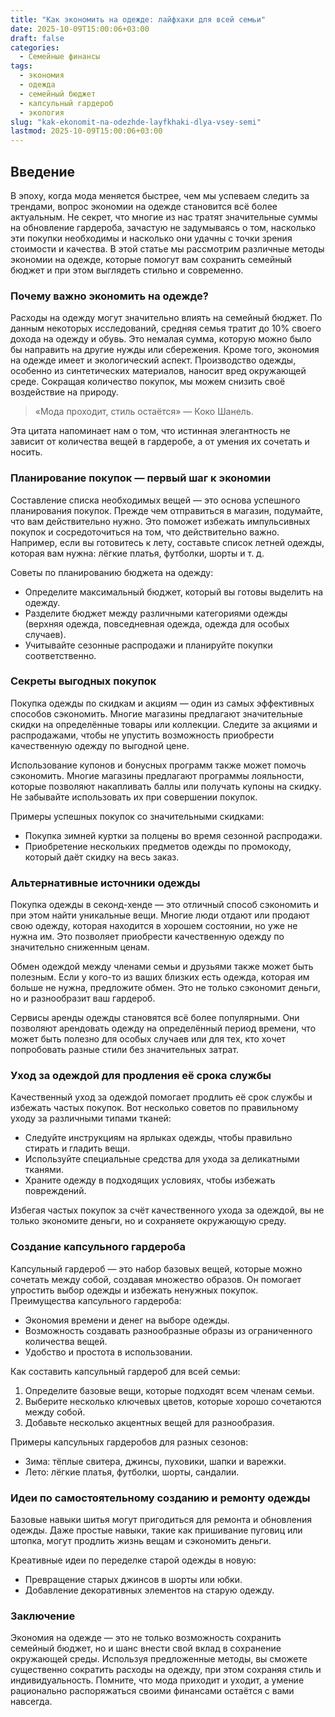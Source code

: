 ```yaml
---
title: "Как экономить на одежде: лайфхаки для всей семьи"
date: 2025-10-09T15:00:06+03:00
draft: false
categories:
  - Семейные финансы
tags:
  - экономия
  - одежда
  - семейный бюджет
  - капсульный гардероб
  - экология
slug: "kak-ekonomit-na-odezhde-layfkhaki-dlya-vsey-semi"
lastmod: 2025-10-09T15:00:06+03:00
---
```


## Введение

В эпоху, когда мода меняется быстрее, чем мы успеваем следить за трендами, вопрос экономии на одежде становится всё более актуальным. Не секрет, что многие из нас тратят значительные суммы на обновление гардероба, зачастую не задумываясь о том, насколько эти покупки необходимы и насколько они удачны с точки зрения стоимости и качества. В этой статье мы рассмотрим различные методы экономии на одежде, которые помогут вам сохранить семейный бюджет и при этом выглядеть стильно и современно.

### Почему важно экономить на одежде?

Расходы на одежду могут значительно влиять на семейный бюджет. По данным некоторых исследований, средняя семья тратит до 10% своего дохода на одежду и обувь. Это немалая сумма, которую можно было бы направить на другие нужды или сбережения. Кроме того, экономия на одежде имеет и экологический аспект. Производство одежды, особенно из синтетических материалов, наносит вред окружающей среде. Сокращая количество покупок, мы можем снизить своё воздействие на природу.

> «Мода проходит, стиль остаётся» — Коко Шанель.

Эта цитата напоминает нам о том, что истинная элегантность не зависит от количества вещей в гардеробе, а от умения их сочетать и носить.

### Планирование покупок — первый шаг к экономии

Составление списка необходимых вещей — это основа успешного планирования покупок. Прежде чем отправиться в магазин, подумайте, что вам действительно нужно. Это поможет избежать импульсивных покупок и сосредоточиться на том, что действительно важно. Например, если вы готовитесь к лету, составьте список летней одежды, которая вам нужна: лёгкие платья, футболки, шорты и т. д.

Советы по планированию бюджета на одежду:

- Определите максимальный бюджет, который вы готовы выделить на одежду.
- Разделите бюджет между различными категориями одежды (верхняя одежда, повседневная одежда, одежда для особых случаев).
- Учитывайте сезонные распродажи и планируйте покупки соответственно.

### Секреты выгодных покупок

Покупка одежды по скидкам и акциям — один из самых эффективных способов сэкономить. Многие магазины предлагают значительные скидки на определённые товары или коллекции. Следите за акциями и распродажами, чтобы не упустить возможность приобрести качественную одежду по выгодной цене.

Использование купонов и бонусных программ также может помочь сэкономить. Многие магазины предлагают программы лояльности, которые позволяют накапливать баллы или получать купоны на скидку. Не забывайте использовать их при совершении покупок.

Примеры успешных покупок со значительными скидками:

- Покупка зимней куртки за полцены во время сезонной распродажи.
- Приобретение нескольких предметов одежды по промокоду, который даёт скидку на весь заказ.

### Альтернативные источники одежды

Покупка одежды в секонд-хенде — это отличный способ сэкономить и при этом найти уникальные вещи. Многие люди отдают или продают свою одежду, которая находится в хорошем состоянии, но уже не нужна им. Это позволяет приобрести качественную одежду по значительно сниженным ценам.

Обмен одеждой между членами семьи и друзьями также может быть полезным. Если у кого-то из ваших близких есть одежда, которая им больше не нужна, предложите обмен. Это не только сэкономит деньги, но и разнообразит ваш гардероб.

Сервисы аренды одежды становятся всё более популярными. Они позволяют арендовать одежду на определённый период времени, что может быть полезно для особых случаев или для тех, кто хочет попробовать разные стили без значительных затрат.

### Уход за одеждой для продления её срока службы

Качественный уход за одеждой помогает продлить её срок службы и избежать частых покупок. Вот несколько советов по правильному уходу за различными типами тканей:

- Следуйте инструкциям на ярлыках одежды, чтобы правильно стирать и гладить вещи.
- Используйте специальные средства для ухода за деликатными тканями.
- Храните одежду в подходящих условиях, чтобы избежать повреждений.

Избегая частых покупок за счёт качественного ухода за одеждой, вы не только экономите деньги, но и сохраняете окружающую среду.

### Создание капсульного гардероба

Капсульный гардероб — это набор базовых вещей, которые можно сочетать между собой, создавая множество образов. Он помогает упростить выбор одежды и избежать ненужных покупок. Преимущества капсульного гардероба:

- Экономия времени и денег на выборе одежды.
- Возможность создавать разнообразные образы из ограниченного количества вещей.
- Удобство и простота в использовании.

Как составить капсульный гардероб для всей семьи:

1. Определите базовые вещи, которые подходят всем членам семьи.
2. Выберите несколько ключевых цветов, которые хорошо сочетаются между собой.
3. Добавьте несколько акцентных вещей для разнообразия.

Примеры капсульных гардеробов для разных сезонов:

- Зима: тёплые свитера, джинсы, пуховики, шапки и варежки.
- Лето: лёгкие платья, футболки, шорты, сандалии.

### Идеи по самостоятельному созданию и ремонту одежды

Базовые навыки шитья могут пригодиться для ремонта и обновления одежды. Даже простые навыки, такие как пришивание пуговиц или штопка, могут продлить жизнь вещам и сэкономить деньги.

Креативные идеи по переделке старой одежды в новую:

- Превращение старых джинсов в шорты или юбки.
- Добавление декоративных элементов на старую одежду.

### Заключение

Экономия на одежде — это не только возможность сохранить семейный бюджет, но и шанс внести свой вклад в сохранение окружающей среды. Используя предложенные методы, вы сможете существенно сократить расходы на одежду, при этом сохраняя стиль и индивидуальность. Помните, что мода приходит и уходит, а умение рационально распоряжаться своими финансами остаётся с вами навсегда.

